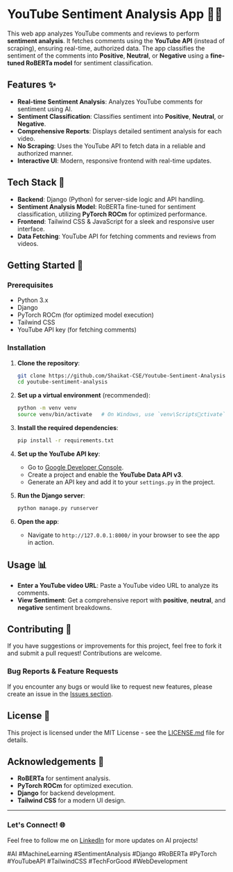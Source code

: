 
# YouTube Sentiment Analysis App 🎥💬

This web app analyzes YouTube comments and reviews to perform **sentiment analysis**. It fetches comments using the **YouTube API** (instead of scraping), ensuring real-time, authorized data. The app classifies the sentiment of the comments into **Positive**, **Neutral**, or **Negative** using a **fine-tuned RoBERTa model** for sentiment classification.

## Features ✨
- **Real-time Sentiment Analysis**: Analyzes YouTube comments for sentiment using AI.
- **Sentiment Classification**: Classifies sentiment into **Positive**, **Neutral**, or **Negative**.
- **Comprehensive Reports**: Displays detailed sentiment analysis for each video.
- **No Scraping**: Uses the YouTube API to fetch data in a reliable and authorized manner.
- **Interactive UI**: Modern, responsive frontend with real-time updates.

## Tech Stack 🔧
- **Backend**: Django (Python) for server-side logic and API handling.
- **Sentiment Analysis Model**: RoBERTa fine-tuned for sentiment classification, utilizing **PyTorch ROCm** for optimized performance.
- **Frontend**: Tailwind CSS & JavaScript for a sleek and responsive user interface.
- **Data Fetching**: YouTube API for fetching comments and reviews from videos.
  
## Getting Started 🚀

### Prerequisites
- Python 3.x
- Django
- PyTorch ROCm (for optimized model execution)
- Tailwind CSS
- YouTube API key (for fetching comments)

### Installation

1. **Clone the repository**:
   ```bash
   git clone https://github.com/Shaikat-CSE/Youtube-Sentiment-Analysis-With-RoBERTa.git
   cd youtube-sentiment-analysis
   ```

2. **Set up a virtual environment** (recommended):
   ```bash
   python -m venv venv
   source venv/bin/activate   # On Windows, use `venv\Scriptsctivate`
   ```

3. **Install the required dependencies**:
   ```bash
   pip install -r requirements.txt
   ```

4. **Set up the YouTube API key**:
   - Go to [Google Developer Console](https://console.developers.google.com/).
   - Create a project and enable the **YouTube Data API v3**.
   - Generate an API key and add it to your `settings.py` in the project.

5. **Run the Django server**:
   ```bash
   python manage.py runserver
   ```

6. **Open the app**:
   - Navigate to `http://127.0.0.1:8000/` in your browser to see the app in action.

## Usage 📊
- **Enter a YouTube video URL**: Paste a YouTube video URL to analyze its comments.
- **View Sentiment**: Get a comprehensive report with **positive**, **neutral**, and **negative** sentiment breakdowns.

## Contributing 🤝
If you have suggestions or improvements for this project, feel free to fork it and submit a pull request! Contributions are welcome.

### Bug Reports & Feature Requests
If you encounter any bugs or would like to request new features, please create an issue in the [Issues section](https://github.com/Shaikat-CSE/Youtube-Sentiment-Analysis-With-RoBERTa.git/issues).

## License 📝
This project is licensed under the MIT License - see the [LICENSE.md](LICENSE.md) file for details.

## Acknowledgements 👏
- **RoBERTa** for sentiment analysis.
- **PyTorch ROCm** for optimized execution.
- **Django** for backend development.
- **Tailwind CSS** for a modern UI design.

---

### Let's Connect! 🌐
Feel free to follow me on [LinkedIn](https://www.linkedin.com/in/shaikatsk) for more updates on AI projects!

#AI #MachineLearning #SentimentAnalysis #Django #RoBERTa #PyTorch #YouTubeAPI #TailwindCSS #TechForGood #WebDevelopment
